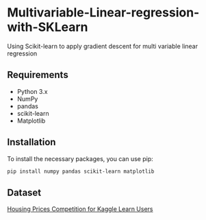 # Multivariable-Linear-regression-with-SKLearn
Using Scikit-learn to apply gradient descent for multi variable linear regression

## Requirements

- Python 3.x
- NumPy
- pandas
- scikit-learn
- Matplotlib

## Installation

To install the necessary packages, you can use pip:

```bash
pip install numpy pandas scikit-learn matplotlib
```
## Dataset

[Housing Prices Competition for Kaggle Learn Users](https://www.kaggle.com/competitions/home-data-for-ml-course)
